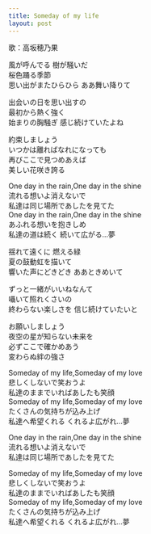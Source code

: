 ```yaml
---
title: Someday of my life
layout: post
---
```

歌：<a class="honoka">高坂穂乃果</a>

<p><a class="honoka">風が呼んでる 樹が騒いだ<br />
桜色踊る季節<br />
思い出がまたひらひら ああ舞い降りて</a></p>

<p><a class="honoka">出会いの日を思い出すの<br />
最初から熱く強く<br />
始まりの胸騒ぎ 感じ続けていたよね</a></p>

<p><a class="honoka">約束しましょう<br />
いつかは離ればなれになっても<br />
再びここで見つめあえば<br />
美しい花咲き誇る</a></p>

<p><a class="honoka">One day in the rain,One day in the shine<br />
流れる想いよ消えないで<br />
私達は同じ場所であしたを見てた<br />
One day in the rain,One day in the shine<br />
あふれる想いを抱きしめ<br />
私達の道は続く 続いて広がる…夢</a></p>

<p><a class="honoka">揺れて遠くに 燃える緑<br />
夏の鼓動虹を描いて<br />
響いた声にどきどき ああときめいて</a></p>

<p><a class="honoka">ずっと一緒がいいねなんて<br />
囁いて照れくさいの<br />
終わらない楽しさを 信じ続けていたいと</a></p>

<p><a class="honoka">お願いしましょう<br />
夜空の星が知らない未来を<br />
必ずここで確かめあう<br />
変わらぬ絆の強さ</a></p>

<p><a class="honoka">Someday of my life,Someday of my love<br />
悲しくしないで笑おうよ<br />
私達のままでいればあしたも笑顔<br />
Someday of my life,Someday of my love<br />
たくさんの気持ちが込み上げ<br />
私達へ希望くれる くれるよ広がれ…夢</a></p>

<p><a class="honoka">One day in the rain,One day in the shine<br />
流れる想いよ消えないで<br />
私達は同じ場所であしたを見てた</a></p>

<p><a class="honoka">Someday of my life,Someday of my love<br />
悲しくしないで笑おうよ<br />
私達のままでいればあしたも笑顔<br />
Someday of my life,Someday of my love<br />
たくさんの気持ちが込み上げ<br />
私達へ希望くれる くれるよ広がれ…夢</a></p>